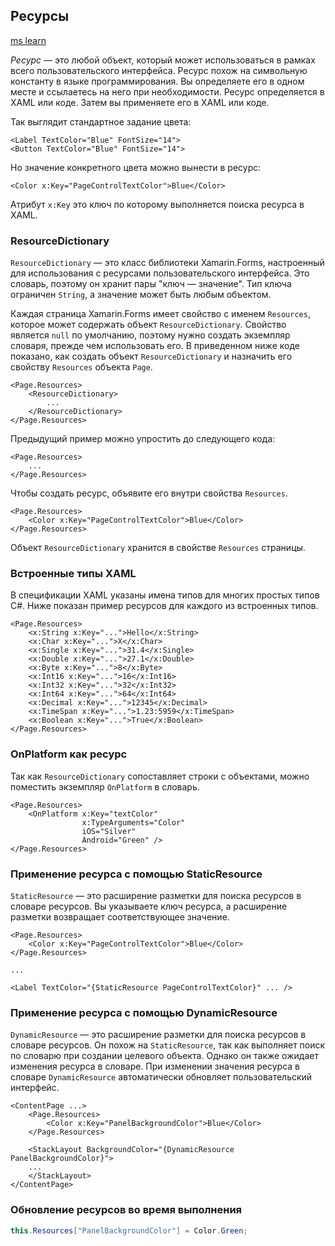 ## Ресурсы

[ms learn](https://docs.microsoft.com/ru-ru/learn/modules/design-consistent-xaml-pages-with-shared-resources-and-styles/2-define-and-use-resources)



*Ресурс* — это любой объект, который может использоваться в рамках всего пользовательского интерфейса. Ресурс похож на символьную константу в языке программирования. Вы определяете его в одном месте и ссылаетесь на него при необходимости. Ресурс определяется в XAML или коде. Затем вы применяете его в XAML или коде.



Так выглядит стандартное задание цвета:

```xaml
<Label TextColor="Blue" FontSize="14">
<Button TextColor="Blue" FontSize="14">
```

Но значение конкретного цвета можно вынести в ресурс:

```xaml
<Color x:Key="PageControlTextColor">Blue</Color>
```

Атрибут `x:Key` это ключ по которому выполняется поиска ресурса в XAML.



### ResourceDictionary

`ResourceDictionary` — это класс библиотеки Xamarin.Forms, настроенный для использования с ресурсами пользовательского интерфейса. Это словарь, поэтому он хранит пары "ключ — значение". Тип ключа ограничен `String`, а значение может быть любым объектом.

Каждая страница Xamarin.Forms имеет свойство с именем `Resources`, которое может содержать объект `ResourceDictionary`. Свойство является `null` по умолчанию, поэтому нужно создать экземпляр словаря, прежде чем использовать его. В приведенном ниже коде показано, как создать объект `ResourceDictionary` и назначить его свойству `Resources` объекта `Page`.

```xaml
<Page.Resources>
    <ResourceDictionary>
        ...
    </ResourceDictionary>
</Page.Resources>
```

Предыдущий пример можно упростить до следующего кода:

```xaml
<Page.Resources>
    ...
</Page.Resources>
```



Чтобы создать ресурс, объявите его внутри свойства `Resources`.

```xaml
<Page.Resources>
    <Color x:Key="PageControlTextColor">Blue</Color>
</Page.Resources>
```

Объект `ResourceDictionary` хранится в свойстве `Resources` страницы. 



### Встроенные типы XAML

В спецификации XAML указаны имена типов для многих простых типов C#. Ниже показан пример ресурсов для каждого из встроенных типов.

```xaml
<Page.Resources>
    <x:String x:Key="...">Hello</x:String>
    <x:Char x:Key="...">X</x:Char>
    <x:Single x:Key="...">31.4</x:Single>
    <x:Double x:Key="...">27.1</x:Double>
    <x:Byte x:Key="...">8</x:Byte>
    <x:Int16 x:Key="...">16</x:Int16>
    <x:Int32 x:Key="...">32</x:Int32>
    <x:Int64 x:Key="...">64</x:Int64>
    <x:Decimal x:Key="...">12345</x:Decimal>
    <x:TimeSpan x:Key="...">1.23:5959</x:TimeSpan>
    <x:Boolean x:Key="...">True</x:Boolean>
</Page.Resources>
```



### OnPlatform как ресурс

Так как `ResourceDictionary` сопоставляет строки с объектами, можно поместить экземпляр `OnPlatform` в словарь.

```xaml
<Page.Resources>
    <OnPlatform x:Key="textColor"
                x:TypeArguments="Color"
                iOS="Silver"
                Android="Green" />
</Page.Resources>
```



### Применение ресурса с помощью StaticResource

`StaticResource` — это расширение разметки для поиска ресурсов в словаре ресурсов. Вы указываете ключ ресурса, а расширение разметки возвращает соответствующее значение.

```xaml
<Page.Resources>
    <Color x:Key="PageControlTextColor">Blue</Color>
</Page.Resources>

...

<Label TextColor="{StaticResource PageControlTextColor}" ... />
```



### Применение ресурса с помощью DynamicResource

`DynamicResource` — это расширение разметки для поиска ресурсов в словаре ресурсов. Он похож на `StaticResource`, так как выполняет поиск по словарю при создании целевого объекта. Однако он также ожидает изменения ресурса в словаре. При изменении значения ресурса в словаре `DynamicResource` автоматически обновляет пользовательский интерфейс.

```xaml
<ContentPage ...>
    <Page.Resources>
        <Color x:Key="PanelBackgroundColor">Blue</Color>
    </Page.Resources>

    <StackLayout BackgroundColor="{DynamicResource PanelBackgroundColor}">
    ...
    </StackLayout>
</ContentPage>
```



### Обновление ресурсов во время выполнения

```c#
this.Resources["PanelBackgroundColor"] = Color.Green;
```

